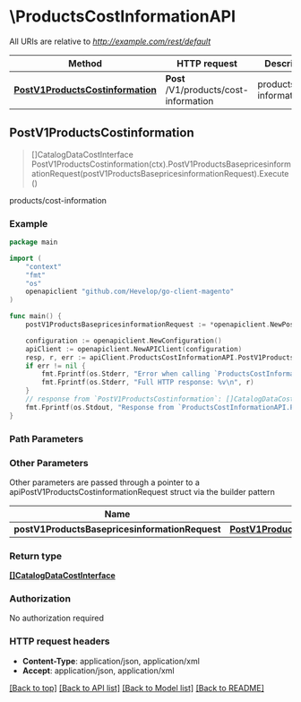 # \ProductsCostInformationAPI

All URIs are relative to *http://example.com/rest/default*

Method | HTTP request | Description
------------- | ------------- | -------------
[**PostV1ProductsCostinformation**](ProductsCostInformationAPI.md#PostV1ProductsCostinformation) | **Post** /V1/products/cost-information | products/cost-information



## PostV1ProductsCostinformation

> []CatalogDataCostInterface PostV1ProductsCostinformation(ctx).PostV1ProductsBasepricesinformationRequest(postV1ProductsBasepricesinformationRequest).Execute()

products/cost-information



### Example

```go
package main

import (
	"context"
	"fmt"
	"os"
	openapiclient "github.com/Hevelop/go-client-magento"
)

func main() {
	postV1ProductsBasepricesinformationRequest := *openapiclient.NewPostV1ProductsBasepricesinformationRequest([]string{"Skus_example"}) // PostV1ProductsBasepricesinformationRequest |  (optional)

	configuration := openapiclient.NewConfiguration()
	apiClient := openapiclient.NewAPIClient(configuration)
	resp, r, err := apiClient.ProductsCostInformationAPI.PostV1ProductsCostinformation(context.Background()).PostV1ProductsBasepricesinformationRequest(postV1ProductsBasepricesinformationRequest).Execute()
	if err != nil {
		fmt.Fprintf(os.Stderr, "Error when calling `ProductsCostInformationAPI.PostV1ProductsCostinformation``: %v\n", err)
		fmt.Fprintf(os.Stderr, "Full HTTP response: %v\n", r)
	}
	// response from `PostV1ProductsCostinformation`: []CatalogDataCostInterface
	fmt.Fprintf(os.Stdout, "Response from `ProductsCostInformationAPI.PostV1ProductsCostinformation`: %v\n", resp)
}
```

### Path Parameters



### Other Parameters

Other parameters are passed through a pointer to a apiPostV1ProductsCostinformationRequest struct via the builder pattern


Name | Type | Description  | Notes
------------- | ------------- | ------------- | -------------
 **postV1ProductsBasepricesinformationRequest** | [**PostV1ProductsBasepricesinformationRequest**](PostV1ProductsBasepricesinformationRequest.md) |  | 

### Return type

[**[]CatalogDataCostInterface**](CatalogDataCostInterface.md)

### Authorization

No authorization required

### HTTP request headers

- **Content-Type**: application/json, application/xml
- **Accept**: application/json, application/xml

[[Back to top]](#) [[Back to API list]](../README.md#documentation-for-api-endpoints)
[[Back to Model list]](../README.md#documentation-for-models)
[[Back to README]](../README.md)


